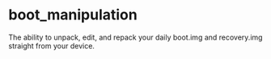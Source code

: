 boot_manipulation
=================

The ability to unpack, edit, and repack your daily boot.img and recovery.img straight from your device.

